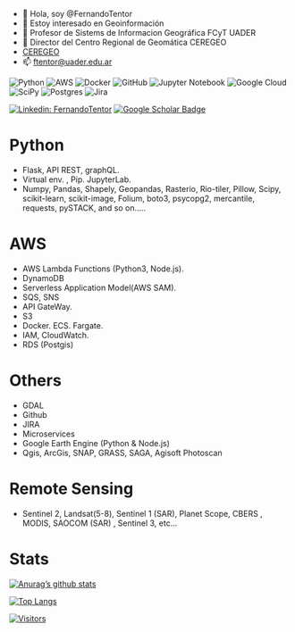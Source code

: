 - 👋 Hola, soy @FernandoTentor
- 👀 Estoy interesado en Geoinformación
- 🌱 Profesor de Sistems de Informacion Geográfica FCyT UADER
- 💞️ Director del Centro Regional de Geomática CEREGEO 
- [CEREGEO](https://ceregeo.github.io/Ceregeo/)  
- 📫 ftentor@uader.edu.ar

![Python](https://img.shields.io/badge/python-3670A0?style=for-the-badge&logo=python&logoColor=ffdd54)
![AWS](https://img.shields.io/badge/AWS-%23FF9900.svg?style=for-the-badge&logo=amazon-aws&logoColor=white)
![Docker](https://img.shields.io/badge/docker-%230db7ed.svg?style=for-the-badge&logo=docker&logoColor=white)
![GitHub](https://img.shields.io/badge/github-%23121011.svg?style=for-the-badge&logo=github&logoColor=white)
![Jupyter Notebook](https://img.shields.io/badge/jupyter-%23FA0F00.svg?style=for-the-badge&logo=jupyter&logoColor=white)
![Google Cloud](https://img.shields.io/badge/GoogleCloud-%234285F4.svg?style=for-the-badge&logo=google-cloud&logoColor=white)
![SciPy](https://img.shields.io/badge/SciPy-%230C55A5.svg?style=for-the-badge&logo=scipy&logoColor=%white)
![Postgres](https://img.shields.io/badge/postgres-%23316192.svg?style=for-the-badge&logo=postgresql&logoColor=white)
![Jira](https://img.shields.io/badge/jira-%230A0FFF.svg?style=for-the-badge&logo=jira&logoColor=white)

[![Linkedin: FernandoTentor](https://img.shields.io/badge/-Fernando%20Tentor-blue?style=flat-square&logo=Linkedin&logoColor=white&link=https://www.linkedin.com/in/fernando-tentor-99807852/)](https://www.linkedin.com/in/fernando-tentor-99807852/)
[![Google Scholar Badge](https://img.shields.io/badge/Google-Scholar-red)](https://scholar.google.com/citations?user=kIfkf-cAAAAJ&hl=en)

# Python
- Flask, API REST, graphQL.
- Virtual env. , Pip. JupyterLab.
- Numpy, Pandas, Shapely, Geopandas, Rasterio, Rio-tiler, Pillow, Scipy, scikit-learn, scikit-image, Folium, boto3, psycopg2, mercantile, requests, pySTACK, and so on.....

# AWS
- AWS Lambda Functions (Python3, Node.js).
- DynamoDB
- Serverless Application Model(AWS SAM).
- SQS, SNS
- API GateWay.
- S3
- Docker. ECS. Fargate.
- IAM, CloudWatch.
- RDS (Postgis)

# Others
- GDAL
- Github
- JIRA
- Microservices
- Google Earth Engine (Python & Node.js)
- Qgis, ArcGis, SNAP, GRASS, SAGA, Agisoft Photoscan


# Remote Sensing
- Sentinel 2, Landsat(5-8), Sentinel 1 (SAR), Planet Scope, CBERS , MODIS, SAOCOM (SAR) , Sentinel 3, etc...
# Stats

[![Anurag’s github stats](https://github-readme-stats.vercel.app/api?username=Fernigithub)](https://github.com/Fernigithub)

[![Top Langs](https://github-readme-stats.vercel.app/api/top-langs/?username=Fernigithub&layout=compact)](https://github.com/Fernigithub)

[![Visitors](https://visitor-badge.glitch.me/badge?page_id=FernandoTentor.FernandoTentor)](https://github.com/FernandoTentor)

<!---
FernandoTentor/FernandoTentor is a ✨ special ✨ repository because its `README.md` (this file) appears on your GitHub profile.
You can click the Preview link to take a look at your changes.
--->
